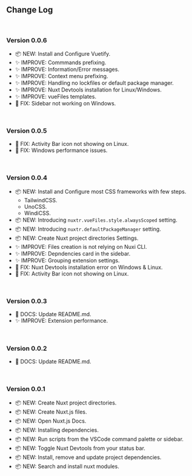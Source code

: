 ## Change Log

<br>

### Version 0.0.6

- 📦 NEW: Install and Configure Vuetify.
- ✨ IMPROVE: Commmands prefixing.
- ✨ IMPROVE: Information/Error messages.
- ✨ IMPROVE: Context menu prefixing.
- ✨ IMPROVE: Handling no lockfiles or default package manager.
- ✨ IMPROVE: Nuxt Devtools installation for Linux/Windows.
- ✨ IMPROVE: vueFiles templates.
- 🐞 FIX: Sidebar not working on Windows.

<br>

### Version 0.0.5

- 🐞 FIX: Activity Bar icon not showing on Linux.
- 🐞 FIX: Windows performance issues.

<br>

### Version 0.0.4

- 📦 NEW: Install and Configure most CSS frameworks with few steps.
    - TailwindCSS.
    - UnoCSS.
    - WindiCSS.
- 📦 NEW: Introducing `nuxtr.vueFiles.style.alwaysScoped` setting.
- 📦 NEW: Introducing `nuxtr.defaultPackageManager` setting.
- 📦 NEW: Create Nuxt project directories Settings.
- ✨ IMPROVE: Files creation is not relying on Nuxi CLI.
- ✨ IMPROVE: Depndencies card in the sidebar.
- ✨ IMPROVE: Grouping extension settings.
- 🐞 FIX: Nuxt Devtools installation error on Windows & Linux.
- 🐞 FIX: Activity Bar icon not showing on Linux.

<br>

### Version 0.0.3

- 📖 DOCS: Update README.md.
- ✨ IMPROVE: Extension performance.

<br>


### Version 0.0.2

- 📖 DOCS: Update README.md.

<br>


### Version 0.0.1

- 📦 NEW: Create Nuxt project directories.
- 📦 NEW: Create Nuxt.js files.
- 📦 NEW: Open Nuxt.js Docs.
- 📦 NEW: Installing dependencies.
- 📦 NEW: Run scripts from the VSCode command palette or sidebar.
- 📦 NEW: Toggle Nuxt Devtools from your status bar.
- 📦 NEW: Install, remove and update project dependencies.
- 📦 NEW: Search and install nuxt modules.

<br>




